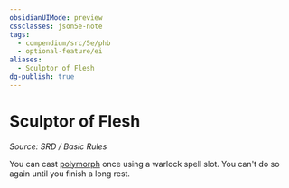 ```yaml
---
obsidianUIMode: preview
cssclasses: json5e-note
tags:
  - compendium/src/5e/phb
  - optional-feature/ei
aliases:
  - Sculptor of Flesh
dg-publish: true
---
```

# Sculptor of Flesh
*Source: SRD / Basic Rules* 

You can cast [polymorph](compendium/spells/polymorph.md) once using a warlock spell slot. You can't do so again until you finish a long rest.